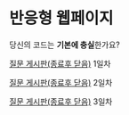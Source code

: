 # 반응형 웹페이지

당신의 코드는 **기본에 충실**한가요?

[질문 게시판(종료후 닫음)](http://bit.ly/44OpQeY) 1일차

[질문 게시판(종료후 닫음)](https://bit.ly/45KS3V6) 2일차

[질문 게시판(종료후 닫음)](https://padlet.com/lanteacher/3-zheciw162iun4mqo) 3일차